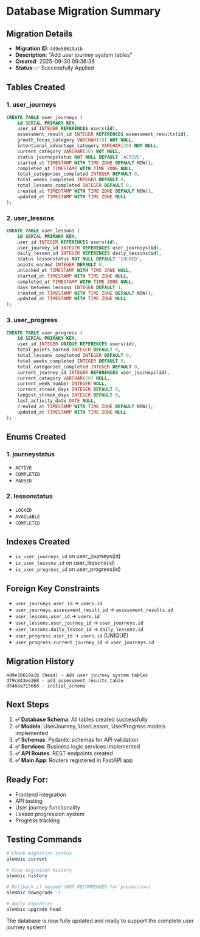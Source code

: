 # Database Migration Summary

## Migration Details
- **Migration ID**: `4d9e58619a1b`
- **Description**: "Add user journey system tables"
- **Created**: 2025-09-30 09:36:38
- **Status**: ✅ Successfully Applied

## Tables Created

### 1. **user_journeys**
```sql
CREATE TABLE user_journeys (
    id SERIAL PRIMARY KEY,
    user_id INTEGER REFERENCES users(id),
    assessment_result_id INTEGER REFERENCES assessment_results(id),
    growth_focus_category VARCHAR(20) NOT NULL,
    intentional_advantage_category VARCHAR(20) NOT NULL,
    current_category VARCHAR(20) NOT NULL,
    status journeystatus NOT NULL DEFAULT 'ACTIVE',
    started_at TIMESTAMP WITH TIME ZONE DEFAULT NOW(),
    completed_at TIMESTAMP WITH TIME ZONE NULL,
    total_categories_completed INTEGER DEFAULT 0,
    total_weeks_completed INTEGER DEFAULT 0,
    total_lessons_completed INTEGER DEFAULT 0,
    created_at TIMESTAMP WITH TIME ZONE DEFAULT NOW(),
    updated_at TIMESTAMP WITH TIME ZONE NULL
);
```

### 2. **user_lessons**
```sql
CREATE TABLE user_lessons (
    id SERIAL PRIMARY KEY,
    user_id INTEGER REFERENCES users(id),
    user_journey_id INTEGER REFERENCES user_journeys(id),
    daily_lesson_id INTEGER REFERENCES daily_lessons(id),
    status lessonstatus NOT NULL DEFAULT 'LOCKED',
    points_earned INTEGER DEFAULT 0,
    unlocked_at TIMESTAMP WITH TIME ZONE NULL,
    started_at TIMESTAMP WITH TIME ZONE NULL,
    completed_at TIMESTAMP WITH TIME ZONE NULL,
    days_between_lessons INTEGER DEFAULT 1,
    created_at TIMESTAMP WITH TIME ZONE DEFAULT NOW(),
    updated_at TIMESTAMP WITH TIME ZONE NULL
);
```

### 3. **user_progress**
```sql
CREATE TABLE user_progress (
    id SERIAL PRIMARY KEY,
    user_id INTEGER UNIQUE REFERENCES users(id),
    total_points_earned INTEGER DEFAULT 0,
    total_lessons_completed INTEGER DEFAULT 0,
    total_weeks_completed INTEGER DEFAULT 0,
    total_categories_completed INTEGER DEFAULT 0,
    current_journey_id INTEGER REFERENCES user_journeys(id),
    current_category VARCHAR(20) NULL,
    current_week_number INTEGER NULL,
    current_streak_days INTEGER DEFAULT 0,
    longest_streak_days INTEGER DEFAULT 0,
    last_activity_date DATE NULL,
    created_at TIMESTAMP WITH TIME ZONE DEFAULT NOW(),
    updated_at TIMESTAMP WITH TIME ZONE NULL
);
```

## Enums Created

### 1. **journeystatus**
- `ACTIVE`
- `COMPLETED` 
- `PAUSED`

### 2. **lessonstatus**
- `LOCKED`
- `AVAILABLE`
- `COMPLETED`

## Indexes Created
- `ix_user_journeys_id` on user_journeys(id)
- `ix_user_lessons_id` on user_lessons(id)
- `ix_user_progress_id` on user_progress(id)

## Foreign Key Constraints
- `user_journeys.user_id` → `users.id`
- `user_journeys.assessment_result_id` → `assessment_results.id`
- `user_lessons.user_id` → `users.id`
- `user_lessons.user_journey_id` → `user_journeys.id`
- `user_lessons.daily_lesson_id` → `daily_lessons.id`
- `user_progress.user_id` → `users.id` (UNIQUE)
- `user_progress.current_journey_id` → `user_journeys.id`

## Migration History
```
4d9e58619a1b (head) - Add user journey system tables
df9c843ee268 - add_assessment_results_table
d546ba715668 - initial_schema
```

## Next Steps

1. **✅ Database Schema**: All tables created successfully
2. **✅ Models**: UserJourney, UserLesson, UserProgress models implemented
3. **✅ Schemas**: Pydantic schemas for API validation
4. **✅ Services**: Business logic services implemented
5. **✅ API Routes**: REST endpoints created
6. **✅ Main App**: Routers registered in FastAPI app

## Ready For:
- Frontend integration
- API testing
- User journey functionality
- Lesson progression system
- Progress tracking

## Testing Commands
```bash
# Check migration status
alembic current

# View migration history
alembic history

# Rollback if needed (NOT RECOMMENDED for production)
alembic downgrade -1

# Apply migration
alembic upgrade head
```

The database is now fully updated and ready to support the complete user journey system!
